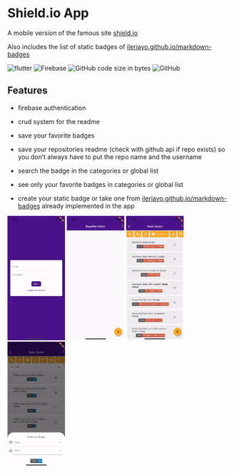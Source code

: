 # Shield.io App

A mobile version of the famous site [shield.io](https://shields.io/)

Also includes the list of static badges of [ileriayo.github.io/markdown-badges](https://ileriayo.github.io/markdown-badges/)

![flutter](https://img.shields.io/badge/Flutter-02569B?style=for-the-badge&logo=flutter&logoColor=white) ![Firebase](https://img.shields.io/badge/Firebase-039BE5?style=for-the-badge&logo=Firebase&logoColor=white) ![GitHub code size in bytes](https://img.shields.io/github/languages/code-size/Nikappa57/shields-io-app?style=for-the-badge) ![GitHub](https://img.shields.io/github/license/Nikappa57/shields-io-app?style=for-the-badge)

## Features

- firebase authentication
- crud system for the readme
- save your favorite badges
- save your repositories readme (check with github api if repo exists)
    so you don’t always have to put the repo name and the username
    
- search the badge in the categories or global list
- see only your favorite badges in categories or global list
- create your static badge or take one from [ileriayo.github.io/markdown-badges](https://ileriayo.github.io/markdown-badges/) already implemented in the app

<img src="readme-gif/auth.gif" alt="auth" width="129"/> 
<img src="readme-gif/add-readme.gif" alt="add-readme" width="129"/>
<img src="readme-gif/shield-list.gif" alt="shield-list" width="129"/>
<img src="readme-gif/create-badge.gif" alt="create-badge.gif" width="129"/>
